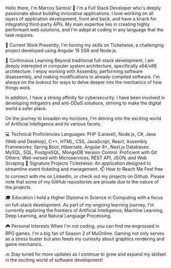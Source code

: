 Hello there, I'm Marcos Santos! 👋
I'm a Full Stack Developer who's deeply passionate about building innovative applications. I love working on all layers of application development, front and back, and have a knack for integrating third-party APIs. My main expertise lies in creating highly performant web solutions, and I'm adept at coding in any language that the task requires.

🔭 Current Work
Presently, I'm honing my skills on Ticketwise, a challenging project developed using Angular 15 SSR and Node.js.

🌱 Continuous Learning
Beyond traditional full-stack development, I am deeply interested in computer system architecture, specifically x64/x86 architecture. I enjoy working with Assembly, performing software disassembly, and making modifications to already compiled software. I'm always on the lookout for ways to delve deeper into the mechanics of how things work.

In addition, I have a strong affinity for cybersecurity. I have been involved in developing mitigators and anti-DDoS solutions, striving to make the digital world a safer place.

On the journey to broaden my horizons, I'm delving into the exciting world of Artificial Intelligence and its various facets.

💻 Technical Proficiencies
Languages: PHP (Laravel), Node.js, C#, Java (Web and Desktop), C++, HTML, CSS, JavaScript, React, Assembly
Frameworks: Spring Boot, Hibernate, Angular 8+, Next.js
Databases: MySQL, SQL, PostgreSQL, MongoDB
Version Control: Proficient with Git
Others: Well-versed with Microservices, REST API, JSON, and Web Scraping
🎯 Signature Projects
Ticketwise: An application designed to streamline event ticketing and management.
📫 How to Reach Me
Feel free to connect with me on LinkedIn, or check out my projects on Github. Please note that some of my GitHub repositories are private due to the nature of the projects.

🎓 Education
I hold a Higher Diploma in Science in Computing with a focus on full-stack development. As part of my ongoing learning journey, I'm currently exploring the frontiers of Artificial Intelligence, Machine Learning, Deep Learning, and Natural Language Processing.

🎮 Personal Interests
When I'm not coding, you can find me engrossed in RPG games. I'm a big fan of Season 2 of MuOnline. Gaming not only serves as a stress buster but also feeds my curiosity about graphics rendering and game mechanics.

🔜 Stay tuned for more updates as I continue to grow and expand my skillset in the exciting world of software development!
